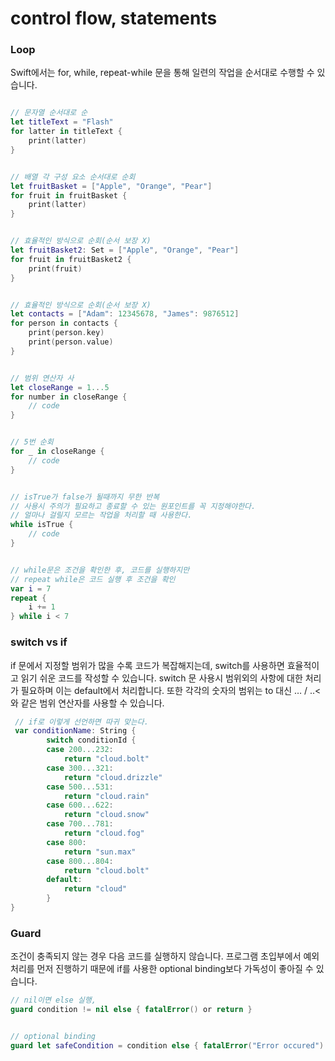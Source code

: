 # control flow, statements

### Loop

Swift에서는 for, while, repeat-while 문을 통해 일련의 작업을 순서대로 수행할 수 있습니다.



```swift

// 문자열 순서대로 순
let titleText = "Flash"
for latter in titleText {
    print(latter)
}


// 배열 각 구성 요소 순서대로 순회
let fruitBasket = ["Apple", "Orange", "Pear"]
for fruit in fruitBasket {
    print(latter)
}


// 효율적인 방식으로 순회(순서 보장 X)
let fruitBasket2: Set = ["Apple", "Orange", "Pear"]
for fruit in fruitBasket2 {
    print(fruit)
}


// 효율적인 방식으로 순회(순서 보장 X)
let contacts = ["Adam": 12345678, "James": 9876512]
for person in contacts {
    print(person.key)
    print(person.value)
}


// 범위 연산자 사
let closeRange = 1...5
for number in closeRange {
    // code
}


// 5번 순회
for _ in closeRange {
    // code
}


// isTrue가 false가 될때까지 무한 반복
// 사용시 주의가 필요하고 종료할 수 있는 원포인트를 꼭 지정해야한다.
// 얼마나 걸릴지 모르는 작업을 처리할 때 사용한다.
while isTrue {
    // code
}


// while문은 조건을 확인한 후, 코드를 실행하지만
// repeat while은 코드 실행 후 조건을 확인
var i = 7
repeat {
    i += 1
} while i < 7
```





### switch vs if

if 문에서 지정할 범위가 많을 수록 코드가 복잡해지는데, switch를 사용하면 효율적이고 읽기 쉬운 코드를 작성할 수 있습니다. switch 문 사용시 범위외의 사항에 대한 처리가 필요하며 이는 default에서 처리합니다. 또한 각각의 숫자의 범위는  to 대신 … / ..< 와 같은 범위 연산자를 사용할 수 있습니다.



```swift
 // if로 이렇게 선언하면 따귀 맞는다.
 var conditionName: String {
        switch conditionId {
        case 200...232:
            return "cloud.bolt"
        case 300...321:
            return "cloud.drizzle"
        case 500...531:
            return "cloud.rain"
        case 600...622:
            return "cloud.snow"
        case 700...781:
            return "cloud.fog"
        case 800:
            return "sun.max"
        case 800...804:
            return "cloud.bolt"
        default:
            return "cloud"
        }
}
```





### Guard

조건이 충족되지 않는 경우 다음 코드를 실행하지 않습니다. 프로그램 초입부에서 예외 처리를 먼저 진행하기 때문에 if를 사용한 optional binding보다 가독성이 좋아질 수 있습니다.



```swift
// nil이면 else 실행,
guard condition != nil else { fatalError() or return }


// optional binding
guard let safeCondition = condition else { fatalError("Error occured") }

```

